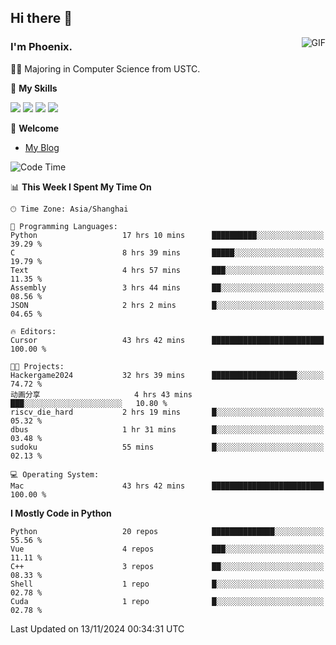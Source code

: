 ## Hi there 👋
<img align="right" alt="GIF" src="https://raw.githubusercontent.com/JoeyBling/JoeyBling/master/pic/pusheencode.gif" />

### I'm Phoenix.

👨‍🎓 Majoring in Computer Science from USTC.

🌟 **My Skills**

![](https://img.shields.io/badge/-Python-3e74a2?style=flat-square&logo=Python&logoColor=fff)
![](https://img.shields.io/badge/-C++-9f62a5?style=flat&logo=cplusplus&logoColor=white)
![](https://img.shields.io/badge/-Linux-185886?style=flat-square&logo=Linux&logoColor=fff)
![](https://img.shields.io/badge/-Rust-ff4136?style=flat-square&logo=Rust&logoColor=fff)

💬 **Welcome**

- [My Blog](https://ysy-phoenix.github.io/)

<!--START_SECTION:waka-->
![Code Time](http://img.shields.io/badge/Code%20Time-961%20hrs%2052%20mins-blue)

📊 **This Week I Spent My Time On** 

```text
🕑︎ Time Zone: Asia/Shanghai

💬 Programming Languages: 
Python                   17 hrs 10 mins      ██████████░░░░░░░░░░░░░░░   39.29 % 
C                        8 hrs 39 mins       █████░░░░░░░░░░░░░░░░░░░░   19.79 % 
Text                     4 hrs 57 mins       ███░░░░░░░░░░░░░░░░░░░░░░   11.35 % 
Assembly                 3 hrs 44 mins       ██░░░░░░░░░░░░░░░░░░░░░░░   08.56 % 
JSON                     2 hrs 2 mins        █░░░░░░░░░░░░░░░░░░░░░░░░   04.65 % 

🔥 Editors: 
Cursor                   43 hrs 42 mins      █████████████████████████   100.00 % 

🐱‍💻 Projects: 
Hackergame2024           32 hrs 39 mins      ███████████████████░░░░░░   74.72 % 
动画分享                     4 hrs 43 mins       ███░░░░░░░░░░░░░░░░░░░░░░   10.80 % 
riscv_die_hard           2 hrs 19 mins       █░░░░░░░░░░░░░░░░░░░░░░░░   05.32 % 
dbus                     1 hr 31 mins        █░░░░░░░░░░░░░░░░░░░░░░░░   03.48 % 
sudoku                   55 mins             █░░░░░░░░░░░░░░░░░░░░░░░░   02.13 % 

💻 Operating System: 
Mac                      43 hrs 42 mins      █████████████████████████   100.00 % 
```

**I Mostly Code in Python** 

```text
Python                   20 repos            ██████████████░░░░░░░░░░░   55.56 % 
Vue                      4 repos             ███░░░░░░░░░░░░░░░░░░░░░░   11.11 % 
C++                      3 repos             ██░░░░░░░░░░░░░░░░░░░░░░░   08.33 % 
Shell                    1 repo              █░░░░░░░░░░░░░░░░░░░░░░░░   02.78 % 
Cuda                     1 repo              █░░░░░░░░░░░░░░░░░░░░░░░░   02.78 % 
```




 Last Updated on 13/11/2024 00:34:31 UTC
<!--END_SECTION:waka-->

<!--
**ysy-phoenix/ysy-phoenix** is a ✨ _special_ ✨ repository because its `README.md` (this file) appears on your GitHub profile.

Here are some ideas to get you started:

- 🔭 I’m currently working on ...
- 🌱 I’m currently learning ...
- 👯 I’m looking to collaborate on ...
- 🤔 I’m looking for help with ...
- 💬 Ask me about ...
- 📫 How to reach me: ...
- 😄 Pronouns: ...
- ⚡ Fun fact: ...
-->
